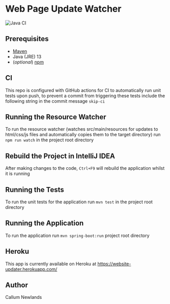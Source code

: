 # Web Page Update Watcher

![Java CI](https://github.com/callumnewlands/web_updater/workflows/Java%20CI/badge.svg)

## Prerequisites
* [Maven](https://maven.apache.org/)
* Java (JRE) 13
* (_optional_) [npm](https://www.npmjs.com/)

## CI
This repo is configured with GitHub actions for CI to automatically run unit tests upon push,
to prevent a commit from triggering 
these tests include the following string in the commit message ```skip-ci```

## Running the Resource Watcher
To run the resource watcher (watches src/main/resources for updates to html/css/js files and automatically copies them 
to the target directory) run ```npm run watch``` in the project root directory

## Rebuild the Project in IntelliJ IDEA
After making changes to the code, ```Ctrl+F9``` will rebuild the application whilst it is running

## Running the Tests
To run the unit tests for the application run ```mvn test``` in the project root directory

## Running the Application
To run the application run ```mvn spring-boot:run``` project root directory

## Heroku
This app is currently available on Heroku at https://website-updater.herokuapp.com/

## Author
Callum Newlands
